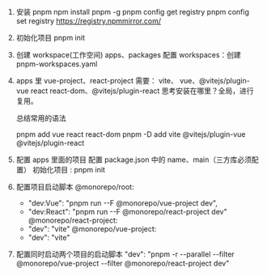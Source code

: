 <!--
 * @Author: lcl
 * @Date: 2025/7/28
-->

1. 安装 pnpm
   npm install pnpm -g
   pnpm config get registry
   pnpm config set registry https://registry.npmmirror.com/

2. 初始化项目
   pnpm init

3. 创建 workspace(工作空间)
   apps、packages
   配置 workspaces：创建 pnpm-workspaces.yaml

4. apps 里 vue-project、react-project
   需要：
   vite、
   vue、@vitejs/plugin-vue
   react react-dom、@vitejs/plugin-react
   思考安装在哪里？全局，进行复用。
   <!-- pnmp -w / --F -filter -->总结常用的语法

   pnpm add vue react react-dom
   pnpm -D add vite @vitejs/plugin-vue @vitejs/plugin-react

5. 配置 apps 里面的项目
   配置 package.json 中的 name、main（三方库必须配置）
   初始化项目 : pnpm init

6. 配置项目启动脚本
   @monorepo/root:

   - "dev:Vue": "pnpm run --F @monorepo/vue-project dev",
   - "dev:React": "pnpm run --F @monorepo/react-project dev"
     @monorepo/react-project:
   - "dev": "vite"
     @monorepo/vue-project:
   - "dev": "vite"

7. 配置同时启动两个项目的启动脚本
   "dev": "pnpm -r --parallel --filter @monorepo/vue-project --filter @monorepo/react-project dev"
